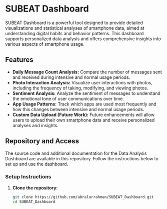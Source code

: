 # SUBEAT Dashboard

SUBEAT Dashboard is a powerful tool designed to provide detailed visualizations and statistical analyses of smartphone data, aimed at understanding digital habits and behavior patterns. This dashboard supports personalized data analysis and offers comprehensive insights into various aspects of smartphone usage.

## Features

- **Daily Message Count Analysis:** Compare the number of messages sent and received during intensive and normal usage periods.
- **Photo Interaction Analysis:** Visualize user interactions with photos, including the frequency of taking, modifying, and viewing photos.
- **Sentiment Analysis:** Analyze the sentiment of messages to understand the emotional tone of user communications over time.
- **App Usage Patterns:** Track which apps are used most frequently and how this changes between intensive and normal usage periods.
- **Custom Data Upload (Future Work):** Future enhancements will allow users to upload their own smartphone data and receive personalized analyses and insights.

## Repository and Access

The source code and additional documentation for the Data Analysis Dashboard are available in this repository. Follow the instructions below to set up and use the dashboard.

### Setup Instructions

1. **Clone the repository:**
   ```sh
   git clone https://github.com/abralurrahman/SUBEAT_Dashboard.git
   cd SUBEAT_Dashboard
